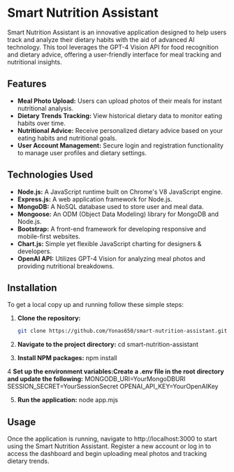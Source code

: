 # Smart Nutrition Assistant

Smart Nutrition Assistant is an innovative application designed to help users track and analyze their dietary habits with the aid of advanced AI technology. This tool leverages the GPT-4 Vision API for food recognition and dietary advice, offering a user-friendly interface for meal tracking and nutritional insights.

## Features

- **Meal Photo Upload:** Users can upload photos of their meals for instant nutritional analysis.
- **Dietary Trends Tracking:** View historical dietary data to monitor eating habits over time.
- **Nutritional Advice:** Receive personalized dietary advice based on your eating habits and nutritional goals.
- **User Account Management:** Secure login and registration functionality to manage user profiles and dietary settings.

## Technologies Used

- **Node.js:** A JavaScript runtime built on Chrome's V8 JavaScript engine.
- **Express.js:** A web application framework for Node.js.
- **MongoDB:** A NoSQL database used to store user and meal data.
- **Mongoose:** An ODM (Object Data Modeling) library for MongoDB and Node.js.
- **Bootstrap:** A front-end framework for developing responsive and mobile-first websites.
- **Chart.js:** Simple yet flexible JavaScript charting for designers & developers.
- **OpenAI API:** Utilizes GPT-4 Vision for analyzing meal photos and providing nutritional breakdowns.

## Installation

To get a local copy up and running follow these simple steps:

1. **Clone the repository:**

   ```bash
   git clone https://github.com/Yonas650/smart-nutrition-assistant.git
2. **Navigate to the project directory:**
cd smart-nutrition-assistant

3. **Install NPM packages:**
npm install

4 **Set up the environment variables:Create a .env file in the root directory and update the following:**
MONGODB_URI=YourMongoDBURI
SESSION_SECRET=YourSessionSecret
OPENAI_API_KEY=YourOpenAIKey

5. **Run the application:**
node app.mjs

## Usage
Once the application is running, navigate to http://localhost:3000 to start using the Smart Nutrition Assistant. Register a new account or log in to access the dashboard and begin uploading meal photos and tracking dietary trends.


